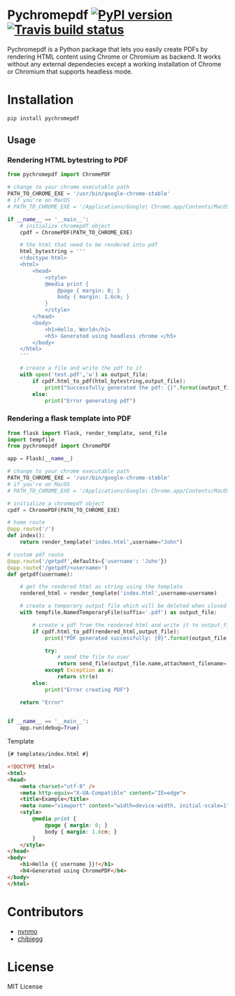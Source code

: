 # Pychromepdf [![PyPI version](https://badge.fury.io/py/pychromepdf.png)](https://badge.fury.io/py/pychromepdf) [![Travis build status](https://travis-ci.org/nvnmo/pychromepdf.svg?branch=release)](https://travis-ci.org/github/nvnmo/pychromepdf)

Pychromepdf is a Python package that lets you easily create PDFs by rendering HTML content using Chrome or Chromium as backend. It works without any external dependecies except a working installation of Chrome or Chromium that supports headless mode.

# Installation

```bash
pip install pychromepdf
```

## Usage

### Rendering HTML bytestring to PDF

```python
from pychromepdf import ChromePDF

# change to your chrome executable path
PATH_TO_CHROME_EXE = '/usr/bin/google-chrome-stable'
# if you're on MacOS
# PATH_TO_CHROME_EXE = '/Applications/Google\ Chrome.app/Contents/MacOS/Google\ Chrome'

if __name__ == '__main__':
    # initialize chromepdf object
    cpdf = ChromePDF(PATH_TO_CHROME_EXE)

    # the html that need to be rendered into pdf
    html_bytestring = '''
    <!doctype html>
    <html>
        <head>
            <style>
            @media print {
                @page { margin: 0; }
                body { margin: 1.6cm; }
            }
            </style>
        </head>
        <body>
            <h1>Hello, World</h1>
            <h5> Generated using headless chrome </h5>
        </body>
    </html>
    '''

    # create a file and write the pdf to it
    with open('test.pdf','w') as output_file:
        if cpdf.html_to_pdf(html_bytestring,output_file):
            print("Successfully generated the pdf: {}".format(output_file.name))
        else:
            print("Error generating pdf")

```

### Rendering a flask template into PDF

```python
from flask import Flask, render_template, send_file
import tempfile
from pychromepdf import ChromePDF

app = Flask(__name__)

# change to your chrome executable path
PATH_TO_CHROME_EXE = '/usr/bin/google-chrome-stable'
# if you're on MacOS
# PATH_TO_CHROME_EXE = '/Applications/Google\ Chrome.app/Contents/MacOS/Google\ Chrome'

# initialize a chromepdf object
cpdf = ChromePDF(PATH_TO_CHROME_EXE)

# home route
@app.route('/')
def index():
    return render_template('index.html',username="John")

# custom pdf route
@app.route('/getpdf',defaults={'username': 'John'})
@app.route('/getpdf/<username>')
def getpdf(username):

    # get the rendered html as string using the template
    rendered_html = render_template('index.html',username=username)

    # create a temporary output file which will be deleted when closed
    with tempfile.NamedTemporaryFile(suffix='.pdf') as output_file:

        # create a pdf from the rendered html and write it to output_file
        if cpdf.html_to_pdf(rendered_html,output_file):
            print("PDF generated successfully: {0}".format(output_file.name))

            try:
                # send the file to user
                return send_file(output_file.name,attachment_filename='awesome.pdf')
            except Exception as e:
                return str(e)
        else:
            print("Error creating PDF")

    return "Error"
                

if __name__ == '__main__':
    app.run(debug=True)

```

Template

```html
{# templates/index.html #}

<!DOCTYPE html>
<html>
<head>
    <meta charset="utf-8" />
    <meta http-equiv="X-UA-Compatible" content="IE=edge">
    <title>Example</title>
    <meta name="viewport" content="width=device-width, initial-scale=1">
    <style>
        @media print {
            @page { margin: 0; }
            body { margin: 1.6cm; }
        }
    </style>    
</head>
<body>
    <h1>Hello {{ username }}!</h1>
    <h4>Generated using ChromePDF</h4>
</body>
</html>

```
# Contributors
- [nvnmo](https://github.com/nvnmo)
- [chibiegg](https://github.com/chibiegg)

# License
MIT License
